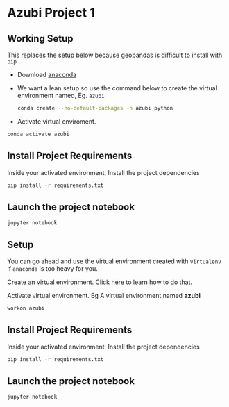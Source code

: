 # Azubi Project 1

## Working Setup
This replaces the setup below because geopandas is difficult to install with `pip`

- Download [anaconda](https://docs.conda.io/projects/conda/en/latest/user-guide/tasks/manage-environments.html)

- We want a lean setup so use the command below to create the virtual environment named, Eg. `azubi`
  ```bash
  conda create --no-default-packages -n azubi python 
  ```
- Activate virtual enviroment.
```bash
conda activate azubi
```

## Install Project Requirements
Inside your activated environment, Install the project dependencies
```bash
pip install -r requirements.txt
```

## Launch the project notebook
```bash
jupyter notebook
```


## Setup
You can go ahead and use the virtual environment created with `virtualenv` if `anaconda` is too heavy for you.

Create an virtual environment. Click [here](https://virtualenvwrapper.readthedocs.io/en/latest/) to learn how to do that.

Activate virtual environment. Eg A virtual environment named **azubi**
```bash
workon azubi
```

## Install Project Requirements
Inside your activated environment, Install the project dependencies
```bash
pip install -r requirements.txt
```

## Launch the project notebook
```bash
jupyter notebook
```